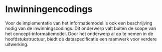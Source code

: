 # Inwinningencodings

Voor de implementatie van het informatiemodel is ook een beschrijving nodig van de inwinningscodings. Dit onderwerp valt buiten de scope van het concept-informatiemodel. Door het onderwerp al op te nemen in de hoofdstukstructuur, biedt de dataspecificatie een raamwerk voor verdere uitwerking.
